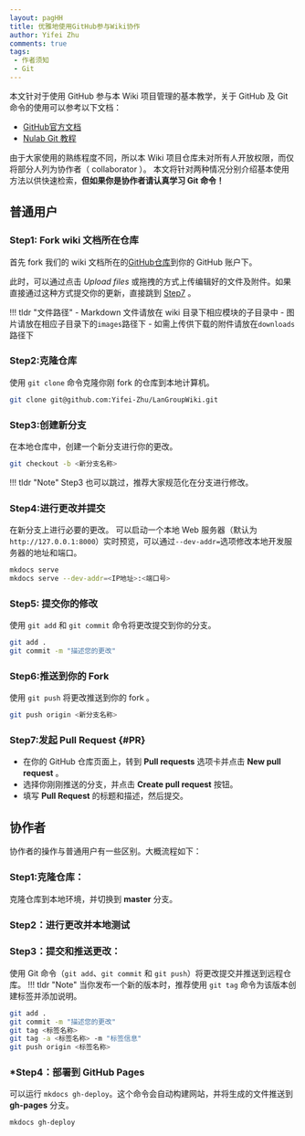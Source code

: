 ```yaml
---
layout: pagHH
title: 优雅地使用GitHub参与Wiki协作
author: Yifei Zhu
comments: true
tags:
 - 作者须知
 - Git
---
```

本文针对于使用 GitHub 参与本 Wiki 项目管理的基本教学，关于 GitHub 及 Git 命令的使用可以参考以下文档：

- [GitHub官方文档](https://docs.github.com/zh)
- [Nulab Git 教程](https://nulab.com/zh-cn/learn/software-development/git-tutorial/)

由于大家使用的熟练程度不同，所以本 Wiki 项目仓库未对所有人开放权限，而仅将部分人列为协作者（ collaborator ）。
本文将针对两种情况分别介绍基本使用方法以供快速检索，**但如果你是协作者请认真学习 Git 命令！**

## 普通用户
### Step1: Fork wiki 文档所在仓库
首先 fork 我们的 wiki 文档所在的[GitHub仓库](https://github.com/Yifei-Zhu/LanGroupWiki.git)到你的 GitHub 账户下。

此时，可以通过点击 *Upload files* 或拖拽的方式上传编辑好的文件及附件。如果直接通过这种方式提交你的更新，直接跳到 [Step7](#PR) 。

!!! tldr "文件路径"
    - Markdown 文件请放在 wiki 目录下相应模块的子目录中
    - 图片请放在相应子目录下的`images`路径下
    - 如需上传供下载的附件请放在`downloads`路径下


### Step2:克隆仓库
使用 `git clone` 命令克隆你刚 fork 的仓库到本地计算机。
```bash
git clone git@github.com:Yifei-Zhu/LanGroupWiki.git
```
### Step3:创建新分支
在本地仓库中，创建一个新分支进行你的更改。
```bash
git checkout -b <新分支名称>
```
!!! tldr "Note"
    Step3 也可以跳过，推荐大家规范化在分支进行修改。

### Step4:进行更改并提交
在新分支上进行必要的更改。
可以启动一个本地 Web 服务器（默认为`http://127.0.0.1:8000`）实时预览，可以通过`--dev-addr=`选项修改本地开发服务器的地址和端口。
```bash
mkdocs serve
mkdocs serve --dev-addr=<IP地址>:<端口号>
```

### Step5: 提交你的修改
使用 `git add` 和 `git commit` 命令将更改提交到你的分支。

```bash
git add .
git commit -m "描述您的更改"
```

### Step6:推送到你的 Fork
使用 `git push` 将更改推送到你的 fork 。
```bash
git push origin <新分支名称>
```

### Step7:发起 Pull Request {#PR}

- 在你的 GitHub 仓库页面上，转到 **Pull requests** 选项卡并点击 **New pull request** 。
- 选择你刚刚推送的分支，并点击 **Create pull request** 按钮。
- 填写 **Pull Request** 的标题和描述，然后提交。

## 协作者
协作者的操作与普通用户有一些区别。大概流程如下：
### Step1:克隆仓库：
克隆仓库到本地环境，并切换到 **master** 分支。

### Step2：进行更改并本地测试

### Step3：提交和推送更改：
使用 Git 命令（`git add`、`git commit` 和 `git push`）将更改提交并推送到远程仓库。
!!! tldr "Note"
    当你发布一个新的版本时，推荐使用 `git tag` 命令为该版本创建标签并添加说明。

```bash
git add .
git commit -m "描述您的更改"
git tag <标签名称>
git tag -a <标签名称> -m "标签信息"
git push origin <标签名称>
```

### *Step4：部署到 GitHub Pages
可以运行 `mkdocs gh-deploy`。这个命令会自动构建网站，并将生成的文件推送到 **gh-pages** 分支。
```bash
mkdocs gh-deploy
```

